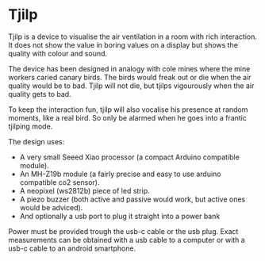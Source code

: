 # Tjilp

Tjilp is a device to visualise the air ventilation in a room with rich interaction.
It does not show the value in boring values on a display but shows the quality with colour and sound.

The device has been designed in analogy with cole mines where the mine workers caried canary birds. 
The birds would freak out or die when the air quality would be to bad.
Tjilp will not die, but tjilps vigourously when the air quality gets to bad.

To keep the interaction fun, tjilp will also vocalise his presence at random moments, like a real bird.
So only be alarmed when he goes into a frantic tjilping mode.

The design uses:
- A very small Seeed Xiao processor (a compact Arduino compatible module).
- An MH-Z19b module (a fairly precise and easy to use arduino compatible co2 sensor).
- A neopixel (ws2812b) piece of led strip.
- A piezo buzzer (both active and passive would work, but active ones would be adviced).
- And optionally a usb port to plug it straight into a power bank

Power must be provided trough the usb-c cable or the usb plug.
Exact measurements can be obtained with a usb cable to a computer or with a usb-c cable to an android smartphone.
